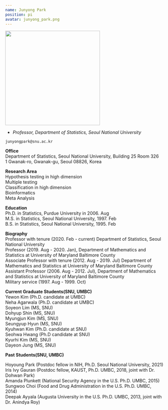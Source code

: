 ```yaml
---
name: Junyong Park
position: pi
avatar: junyong_park.png
---
```


<img width="300" src="{{site.baseurl}}/images/people/{{page.avatar}}" data-action="zoom">

- _Professor, Department of Statistics, Seoul National University_<br>

<i class="fa fa-envelope-o"></i> `junyongpark@snu.ac.kr`

**Office**<br>
Department of Statistics, Seoul National University, Building 25 Room 326 <br>
1 Gwanak-ro, Gwanak-gu, Seoul 08826, Korea

**Research Area**<br>
Hypothesis testing in high dimension<br>
Multiple testing<br>
Classification in high dimension<br>
Bioinformatics<br>
Meta Analysis<br>

**Education**<br>
Ph.D. in Statistics, Purdue University in 2006. Aug <br>
M.S. in Statistics, Seoul National University, 1997. Feb <br>
B.S. in Statistics, Seoul National University, 1995. Feb  
 
**Biography**<br>
Professor with tenure (2020. Feb - current)  Department of Statistics, Seoul National University<br>
Professor (2019. Aug - 2020. Jan), Department of Mathematics and Statistics at University of Maryland Baltimore County<br>
Associate Professor with tenure (2012. Aug - 2019. Jul)   Department of Mathematics and Statistics at University of Maryland Baltimore County<br>
Assistant Professor (2006. Aug - 2012. Jul), Department of Mathematics and Statistics at University of Maryland Baltimore County<br>
Military service (1997. Aug - 1999. Oct)  <br>


**Current Graduate Students(SNU, UMBC)** <br>
Yewon Kim (Ph.D. candidate at  UMBC) <br>
Neha Agarwala  (Ph.D. candidate at UMBC) <br>
Soyeon Lim (MS, SNU) <br>
Dohyup Shin (MS, SNU) <br>
Myungjun Kim (MS, SNU) <br>
Seungyup Hyun (MS, SNU) <br>
Kyuhwan Kim (Ph.D. candidate at SNU) <br>
Seohwa Hwang (Ph.D candidate at SNU) <br>
Kyurhi Kim (MS, SNU) <br>
Dayeon Jung (MS, SNU) 


**Past Students(SNU, UMBC)** <br>
 
Hoyoung Park (Postdoc fellow in NIH, Ph.D.  Seoul National University, 2021) <br>
Iris Ivy Gauran (Postdoc fellow, KAUST, Ph.D. UMBC, 2018, joint with Dr. Dohwan Park)  <br>
Amanda Plunkett (National Security Agency in the U.S.  Ph.D. UMBC, 2015)   <br>
Sungwoo Choi (Food and Drug Administration  in the U.S.  Ph.D. UMBC, 2014)  <br>
Deepak Ayyala (Augusta University in the U.S. Ph.D. UMBC, 2013,  joint with Dr. Anindya Roy) 

